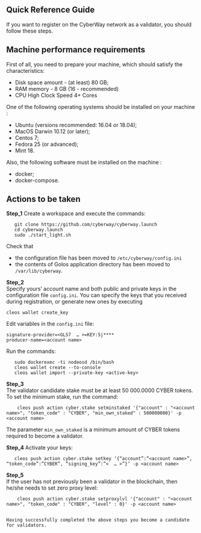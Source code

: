 
## Quick Reference Guide

If you want to register on the CyberWay network as a validator, you should follow these steps.

## Machine performance requirements

First of all, you need to prepare your machine, which should satisfy the characteristics:
  * Disk space amount - (at least) 80 GB;
  * RAM memory - 8 GB (16 - recommended)
  * CPU High Clock Speed 4+ Cores  


One of the following operating systems should be installed on your machine :
  * Ubuntu (versions recommended: 16.04 or 18.04);
  * MacOS Darwin 10.12 (or later);
  * Centos 7;
  * Fedora 25 (or advanced);
  * Mint 18.


Also, the following software must be installed on the machine :
  * docker;
  * docker-compose.  

## Actions to be taken
 
**Step_1** Create a workspace and execute the commands: 
```
   git clone https://github.com/cyberway/cyberway.launch
   cd cyberway.launch
   sudo ./start_light.sh
```  

Check that  
  * the configuration file has been moved to `/etc/cyberway/config.ini` 
  * the contents of Golos application directory has been moved to `/var/lib/cyberway`.  


**Step_2**  
Specify yours’ account name and both public and private keys in the configuration file `config.ini`. You can specify the keys that you received during registration, or generate new ones by executing
```
cleos wallet create_key
```

Edit variables in the `config.ini` file:
```
signature-provider=<GLS7  … >=KEY:5j****
producer-name=<account name>
```  
 
Run the commands:  
```
   sudo dockerexec -ti nodeosd /bin/bash
   cleos wallet create --to-console
   cleos wallet import --private-key <active-key>

```  

**Step_3**   
The validator candidate stake must be at least 50 000.0000 CYBER tokens. To set the minimum stake, run the command:  
```
    cleos push action cyber.stake setminstaked '{"account" : "<account name>", "token_code" : "CYBER", "min_own_staked" : 500000000}' -p <account name>
```   

The parameter `min_own_staked` is a minimum amount of CYBER tokens required to become a validator.  

**Step_4**  Activate your keys:  

```
   cleos push action cyber.stake setkey ‘{“account”:”<account name>”, “token_code”:”CYBER”, “signing_key”:”<  … >”}’ -p <account name>  
```

**Step_5**  
If the user has not previously been a validator in the blockchain, then he/she needs to set zero proxy level:  
```
    cleos push action cyber.stake setproxylvl '{"account" : "<account name>", "token_code" : "CYBER", "level" : 0}' -p <account name>
```  

```   

Нaving successfully completed the above steps you become a candidate for validators.
